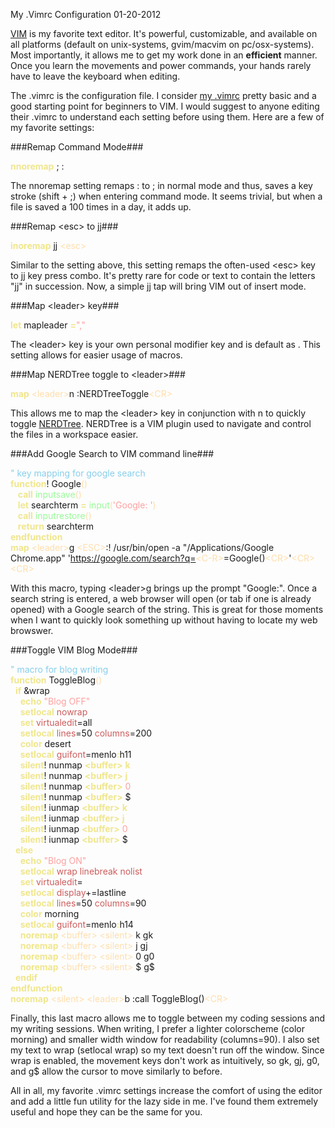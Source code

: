 My .Vimrc Configuration
01-20-2012    

[VIM][1] is my favorite text editor. It's powerful, customizable, and available on all platforms (default on unix-systems, gvim/macvim on pc/osx-systems). Most importantly, it allows me to get my work done in an **efficient** manner. Once you learn the movements and power commands, your hands rarely have to leave the keyboard when editing.

The .vimrc is the configuration file. I consider [my .vimrc][2] pretty basic and a good starting point for beginners to VIM. I would suggest to anyone editing their .vimrc to understand each setting before using them. Here are a few of my favorite settings:

###Remap Command Mode###
<div id="code">
<font color="#f0e68c"><b>nnoremap</b></font>&nbsp;;&nbsp;:<br>
</div>

The nnoremap setting remaps : to ; in normal mode and thus, saves a key stroke (shift + ;) when entering command mode. It seems trivial, but when a file is saved a 100 times in a day, it adds up.

###Remap &lt;esc&gt; to jj###
<div id="code">
<font color="#f0e68c"><b>inoremap</b></font>&nbsp;jj&nbsp;<font color="#ffdead">&lt;</font><font color="#ffdead">esc</font><font color="#ffdead">&gt;</font><br>
</div>

Similar to the setting above, this setting remaps the often-used &lt;esc&gt; key to jj key press combo. It's pretty rare for code or text to contain the letters "jj" in succession. Now, a simple jj tap will bring VIM out of insert mode.

###Map &lt;leader&gt; key###
<div id="code">
<font color="#f0e68c"><b>let</b></font>&nbsp;mapleader&nbsp;<font color="#f0e68c"><b>=</b></font><font color="#ffa0a0">&quot;,&quot;</font><br>
</div>

The &lt;leader&gt; key is your own personal modifier key and is default as \. This setting allows for easier usage of <leader> macros.

###Map NERDTree toggle to &lt;leader&gt;###
<div id="code">
<font color="#f0e68c"><b>map</b></font>&nbsp;<font color="#ffdead">&lt;</font><font color="#ffdead">leader</font><font color="#ffdead">&gt;</font>n&nbsp;:NERDTreeToggle<font color="#ffdead">&lt;</font><font color="#ffdead">CR</font><font color="#ffdead">&gt;</font><br>
</div>

This allows me to map the &lt;leader&gt; key in conjunction with n to quickly toggle [NERDTree][3]. NERDTree is a VIM plugin used to navigate and control the files in a workspace easier.

###Add Google Search to VIM command line###
<div id="code">
<font color="#87ceeb">&quot; key mapping for google search</font><br>
<font color="#f0e68c"><b>function</b></font>! Google<font color="#ffdead">()</font><br>
&nbsp;&nbsp;&nbsp;<font color="#f0e68c"><b>call</b></font>&nbsp;<font color="#98fb98">inputsave</font><font color="#ffdead">()</font><br>
&nbsp;&nbsp;&nbsp;<font color="#f0e68c"><b>let</b></font>&nbsp;searchterm&nbsp;<font color="#f0e68c"><b>=</b></font>&nbsp;<font color="#98fb98">input</font><font color="#ffdead">(</font><font color="#ffa0a0">'Google: '</font><font color="#ffdead">)</font><br>
&nbsp;&nbsp;&nbsp;<font color="#f0e68c"><b>call</b></font>&nbsp;<font color="#98fb98">inputrestore</font><font color="#ffdead">()</font><br>
&nbsp;&nbsp;&nbsp;<font color="#f0e68c"><b>return</b></font>&nbsp;searchterm<br>
<font color="#f0e68c"><b>endfunction</b></font><br>
<font color="#f0e68c"><b>map</b></font>&nbsp;<font color="#ffdead">&lt;</font><font color="#ffdead">leader</font><font color="#ffdead">&gt;</font>g&nbsp;<font color="#ffdead">&lt;</font><font color="#ffdead">ESC</font><font color="#ffdead">&gt;</font>:! /usr/bin/open -a &quot;/Applications/Google Chrome.app&quot; '<a href="https://google.com/search?q=">https://google.com/search?q=</a><font color="#ffdead">&lt;</font><font color="#ffdead">C-R</font><font color="#ffdead">&gt;</font>=Google()<font color="#ffdead">&lt;</font><font color="#ffdead">CR</font><font color="#ffdead">&gt;</font>'<font color="#ffdead">&lt;</font><font color="#ffdead">CR</font><font color="#ffdead">&gt;&lt;</font><font color="#ffdead">CR</font><font color="#ffdead">&gt;</font>
</div>

With this macro, typing <leader\>g brings up the prompt "Google:". Once a search string is entered, a web browser will open (or tab if one is already opened) with a Google search of the string. This is great for those moments when I want to quickly look something up without having to locate my web browswer.

###Toggle VIM Blog Mode###
<div id="code">
<font color="#87ceeb">&quot; macro for blog writing</font><br>
<font color="#f0e68c"><b>function</b></font>&nbsp;ToggleBlog<font color="#ffdead">()</font><br>
&nbsp;&nbsp;<font color="#f0e68c"><b>if</b></font>&nbsp;&amp;wrap<br>
&nbsp;&nbsp;&nbsp;&nbsp;<font color="#f0e68c"><b>echo</b></font>&nbsp;<font color="#ffa0a0">&quot;Blog OFF&quot;</font><br>
&nbsp;&nbsp;&nbsp;&nbsp;<font color="#f0e68c"><b>setlocal</b></font>&nbsp;<font color="#cd5c5c">nowrap</font><br>
&nbsp;&nbsp;&nbsp;&nbsp;<font color="#f0e68c"><b>set</b></font>&nbsp;<font color="#cd5c5c">virtualedit</font>=all<br>
&nbsp;&nbsp;&nbsp;&nbsp;<font color="#f0e68c"><b>setlocal</b></font>&nbsp;<font color="#cd5c5c">lines</font>=50&nbsp;<font color="#cd5c5c">columns</font>=200<br>
&nbsp;&nbsp;&nbsp;&nbsp;<font color="#f0e68c"><b>color</b></font>&nbsp;desert&nbsp;<br>
&nbsp;&nbsp;&nbsp;&nbsp;<font color="#f0e68c"><b>setlocal</b></font>&nbsp;<font color="#cd5c5c">guifont</font>=menlo<font color="#f0e68c"><b>:</b></font>h11<br>
&nbsp;&nbsp;&nbsp;&nbsp;<font color="#f0e68c"><b>silent</b></font>!&nbsp;nunmap&nbsp;<font color="#f0e68c"><b>&lt;</b></font><font color="#f0e68c"><b>buffer</b></font><font color="#f0e68c"><b>&gt;</b></font>&nbsp;<font color="#f0e68c"><b>k</b></font><br>
&nbsp;&nbsp;&nbsp;&nbsp;<font color="#f0e68c"><b>silent</b></font>!&nbsp;nunmap&nbsp;<font color="#f0e68c"><b>&lt;</b></font><font color="#f0e68c"><b>buffer</b></font><font color="#f0e68c"><b>&gt;</b></font>&nbsp;<font color="#f0e68c"><b>j</b></font><br>
&nbsp;&nbsp;&nbsp;&nbsp;<font color="#f0e68c"><b>silent</b></font>!&nbsp;nunmap&nbsp;<font color="#f0e68c"><b>&lt;</b></font><font color="#f0e68c"><b>buffer</b></font><font color="#f0e68c"><b>&gt;</b></font>&nbsp;<font color="#ffa0a0">0</font><br>
&nbsp;&nbsp;&nbsp;&nbsp;<font color="#f0e68c"><b>silent</b></font>!&nbsp;nunmap&nbsp;<font color="#f0e68c"><b>&lt;</b></font><font color="#f0e68c"><b>buffer</b></font><font color="#f0e68c"><b>&gt;</b></font>&nbsp;$<br>
&nbsp;&nbsp;&nbsp;&nbsp;<font color="#f0e68c"><b>silent</b></font>!&nbsp;iunmap&nbsp;<font color="#f0e68c"><b>&lt;</b></font><font color="#f0e68c"><b>buffer</b></font><font color="#f0e68c"><b>&gt;</b></font>&nbsp;<font color="#f0e68c"><b>k</b></font><br>
&nbsp;&nbsp;&nbsp;&nbsp;<font color="#f0e68c"><b>silent</b></font>!&nbsp;iunmap&nbsp;<font color="#f0e68c"><b>&lt;</b></font><font color="#f0e68c"><b>buffer</b></font><font color="#f0e68c"><b>&gt;</b></font>&nbsp;<font color="#f0e68c"><b>j</b></font><br>
&nbsp;&nbsp;&nbsp;&nbsp;<font color="#f0e68c"><b>silent</b></font>!&nbsp;iunmap&nbsp;<font color="#f0e68c"><b>&lt;</b></font><font color="#f0e68c"><b>buffer</b></font><font color="#f0e68c"><b>&gt;</b></font>&nbsp;<font color="#ffa0a0">0</font><br>
&nbsp;&nbsp;&nbsp;&nbsp;<font color="#f0e68c"><b>silent</b></font>!&nbsp;iunmap&nbsp;<font color="#f0e68c"><b>&lt;</b></font><font color="#f0e68c"><b>buffer</b></font><font color="#f0e68c"><b>&gt;</b></font>&nbsp;$<br>
&nbsp;&nbsp;<font color="#f0e68c"><b>else</b></font><br>
&nbsp;&nbsp;&nbsp;&nbsp;<font color="#f0e68c"><b>echo</b></font>&nbsp;<font color="#ffa0a0">&quot;Blog ON&quot;</font><br>
&nbsp;&nbsp;&nbsp;&nbsp;<font color="#f0e68c"><b>setlocal</b></font>&nbsp;<font color="#cd5c5c">wrap</font>&nbsp;<font color="#cd5c5c">linebreak</font>&nbsp;<font color="#cd5c5c">nolist</font><br>
&nbsp;&nbsp;&nbsp;&nbsp;<font color="#f0e68c"><b>set</b></font>&nbsp;<font color="#cd5c5c">virtualedit</font>=<br>
&nbsp;&nbsp;&nbsp;&nbsp;<font color="#f0e68c"><b>setlocal</b></font>&nbsp;<font color="#cd5c5c">display</font>+=lastline<br>
&nbsp;&nbsp;&nbsp;&nbsp;<font color="#f0e68c"><b>setlocal</b></font>&nbsp;<font color="#cd5c5c">lines</font>=50&nbsp;<font color="#cd5c5c">columns</font>=90<br>
&nbsp;&nbsp;&nbsp;&nbsp;<font color="#f0e68c"><b>color</b></font>&nbsp;morning&nbsp;<br>
&nbsp;&nbsp;&nbsp;&nbsp;<font color="#f0e68c"><b>setlocal</b></font>&nbsp;<font color="#cd5c5c">guifont</font>=menlo<font color="#f0e68c"><b>:</b></font>h14<br>
&nbsp;&nbsp;&nbsp;&nbsp;<font color="#f0e68c"><b>noremap</b></font>&nbsp;<font color="#ffdead">&lt;</font><font color="#ffdead">buffer</font><font color="#ffdead">&gt;</font>&nbsp;<font color="#ffdead">&lt;</font><font color="#ffdead">silent</font><font color="#ffdead">&gt;</font>&nbsp;k&nbsp;gk<br>
&nbsp;&nbsp;&nbsp;&nbsp;<font color="#f0e68c"><b>noremap</b></font>&nbsp;<font color="#ffdead">&lt;</font><font color="#ffdead">buffer</font><font color="#ffdead">&gt;</font>&nbsp;<font color="#ffdead">&lt;</font><font color="#ffdead">silent</font><font color="#ffdead">&gt;</font>&nbsp;j&nbsp;gj<br>
&nbsp;&nbsp;&nbsp;&nbsp;<font color="#f0e68c"><b>noremap</b></font>&nbsp;<font color="#ffdead">&lt;</font><font color="#ffdead">buffer</font><font color="#ffdead">&gt;</font>&nbsp;<font color="#ffdead">&lt;</font><font color="#ffdead">silent</font><font color="#ffdead">&gt;</font>&nbsp;0&nbsp;g0<br>
&nbsp;&nbsp;&nbsp;&nbsp;<font color="#f0e68c"><b>noremap</b></font>&nbsp;<font color="#ffdead">&lt;</font><font color="#ffdead">buffer</font><font color="#ffdead">&gt;</font>&nbsp;<font color="#ffdead">&lt;</font><font color="#ffdead">silent</font><font color="#ffdead">&gt;</font>&nbsp;$&nbsp;g$<br>
&nbsp;&nbsp;<font color="#f0e68c"><b>endif</b></font><br>
<font color="#f0e68c"><b>endfunction</b></font><br>
<font color="#f0e68c"><b>noremap</b></font>&nbsp;<font color="#ffdead">&lt;</font><font color="#ffdead">silent</font><font color="#ffdead">&gt;</font>&nbsp;<font color="#ffdead">&lt;</font><font color="#ffdead">leader</font><font color="#ffdead">&gt;</font>b&nbsp;:call ToggleBlog()<font color="#ffdead">&lt;</font><font color="#ffdead">CR</font><font color="#ffdead">&gt;</font><br>
</font>
</div>

Finally, this last macro allows me to toggle between my coding sessions and my writing sessions. When writing, I prefer a lighter colorscheme (color morning) and smaller width window for readability (columns=90). I also set my text to wrap (setlocal wrap) so my text doesn't run off the window. Since wrap is enabled, the movement keys don't work as intuitively, so gk, gj, g0, and g$ allow the cursor to move similarly to before.

All in all, my favorite .vimrc settings increase the comfort of using the editor and add a little fun utility for the lazy side in me. I've found them extremely useful and hope they can be the same for you.

[1]: http://en.wikipedia.org/wiki/Vim_(text_editor)
[2]: https://github.com/alexle/vimrc/blob/master/.vimrc
[3]: http://www.vim.org/scripts/script.php?script_id=1658
